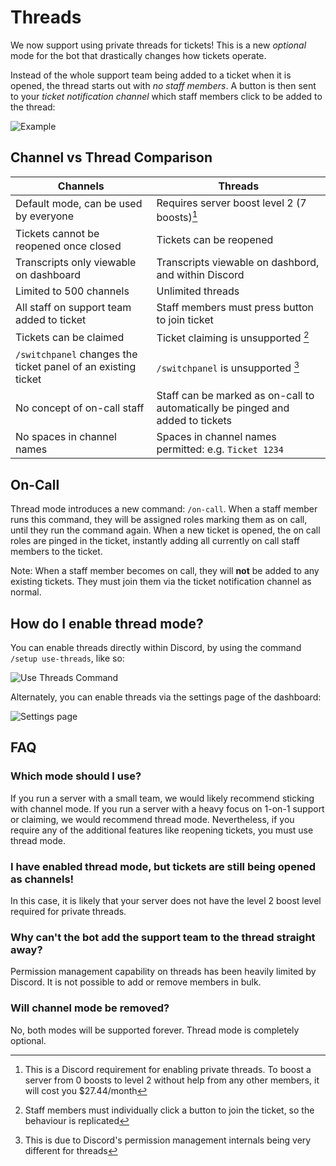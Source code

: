 # Threads
We now support using private threads for tickets! This is a new *optional* mode for the bot that drastically changes how tickets operate.	

Instead of the whole support team being added to a ticket when it is opened, the thread starts out with *no staff members*. A button is then sent to your *ticket notification channel* which staff members click to be added to the thread:

![Example](/img/ticket_notification.webp)

## Channel vs Thread Comparison
|Channels|Threads |
|--|--|
|Default mode, can be used by everyone|Requires server boost level 2 (7 boosts)[^note1]|
|Tickets cannot be reopened once closed|Tickets can be reopened|
|Transcripts only viewable on dashboard|Transcripts viewable on dashbord, and within Discord|
|Limited to 500 channels |Unlimited threads |
|All staff on support team added to ticket | Staff members must press button to join ticket |
|Tickets can be claimed |Ticket claiming is unsupported [^note2]|
|`/switchpanel` changes the ticket panel of an existing ticket |`/switchpanel` is unsupported [^note3]|
|No concept of on-call staff|Staff can be marked as on-call to automatically be pinged and added to tickets|
|No spaces in channel names|Spaces in channel names permitted: e.g. `Ticket 1234`

[^note1]: This is a Discord requirement for enabling private threads. To boost a server from 0 boosts to level 2 without help from any other members, it will cost you $27.44/month

[^note2]: Staff members must individually click a button to join the ticket, so the behaviour is replicated

[^note3]: This is due to Discord's permission management internals being very different for threads

## On-Call
Thread mode introduces a new command: `/on-call`. When a staff member runs this command, they will be assigned roles marking them as on call, until they run the command again. When a new ticket is opened, the on call roles are pinged in the ticket, instantly adding all currently on call staff members to the ticket.

Note: When a staff member becomes on call, they will **not** be added to any existing tickets. They must join them via the ticket notification channel as normal.

## How do I enable thread mode?
You can enable threads directly within Discord, by using the command `/setup use-threads`, like so:

![Use Threads Command](/img/threads_command.webp)

Alternately, you can enable threads via the settings page of the dashboard:

![Settings page](/img/threads_enable_dashboard.webp)

## FAQ
### Which mode should I use?
If you run a server with a small team, we would likely recommend sticking with channel mode. If you run a server with a heavy focus on 1-on-1 support or claiming, we would recommend thread mode. Nevertheless, if you require any of the additional features like reopening tickets, you must use thread mode.

### I have enabled thread mode, but tickets are still being opened as channels!
In this case, it is likely that your server does not have the level 2 boost level required for private threads.

### Why can't the bot add the support team to the thread straight away?
Permission management capability on threads has been heavily limited by Discord. It is not possible to add or remove members in bulk.

### Will channel mode be removed?
No, both modes will be supported forever. Thread mode is completely optional.
